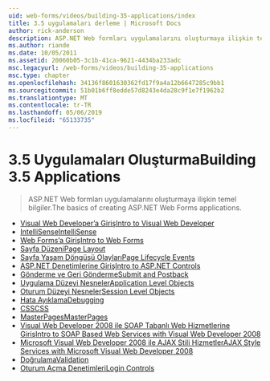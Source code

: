 ```yaml
---
uid: web-forms/videos/building-35-applications/index
title: 3.5 uygulamaları derleme | Microsoft Docs
author: rick-anderson
description: ASP.NET Web formları uygulamalarını oluşturmaya ilişkin temel bilgiler.
ms.author: riande
ms.date: 10/05/2011
ms.assetid: 20060b05-3c1b-41ca-9621-4434ba233adc
msc.legacyurl: /web-forms/videos/building-35-applications
msc.type: chapter
ms.openlocfilehash: 34136f8601630362fd17f9a4a12b6647285c9bb1
ms.sourcegitcommit: 51b01b6ff8edde57d8243e4da28c9f1e7f1962b2
ms.translationtype: MT
ms.contentlocale: tr-TR
ms.lasthandoff: 05/06/2019
ms.locfileid: "65133735"
---
```

# <a name="building-35-applications"></a><span data-ttu-id="a025b-103">3.5 Uygulamaları Oluşturma</span><span class="sxs-lookup"><span data-stu-id="a025b-103">Building 3.5 Applications</span></span>

> <span data-ttu-id="a025b-104">ASP.NET Web formları uygulamalarını oluşturmaya ilişkin temel bilgiler.</span><span class="sxs-lookup"><span data-stu-id="a025b-104">The basics of creating ASP.NET Web Forms applications.</span></span>

- [<span data-ttu-id="a025b-105">Visual Web Developer’a Giriş</span><span class="sxs-lookup"><span data-stu-id="a025b-105">Intro to Visual Web Developer</span></span>](intro-to-visual-web-developer.md)
- [<span data-ttu-id="a025b-106">IntelliSense</span><span class="sxs-lookup"><span data-stu-id="a025b-106">IntelliSense</span></span>](intellisense.md)
- [<span data-ttu-id="a025b-107">Web Forms’a Giriş</span><span class="sxs-lookup"><span data-stu-id="a025b-107">Intro to Web Forms</span></span>](intro-to-web-forms.md)
- [<span data-ttu-id="a025b-108">Sayfa Düzeni</span><span class="sxs-lookup"><span data-stu-id="a025b-108">Page Layout</span></span>](page-layout.md)
- [<span data-ttu-id="a025b-109">Sayfa Yaşam Döngüsü Olayları</span><span class="sxs-lookup"><span data-stu-id="a025b-109">Page Lifecycle Events</span></span>](page-lifecycle-events.md)
- [<span data-ttu-id="a025b-110">ASP.NET Denetimlerine Giriş</span><span class="sxs-lookup"><span data-stu-id="a025b-110">Intro to ASP.NET Controls</span></span>](intro-to-aspnet-controls.md)
- [<span data-ttu-id="a025b-111">Gönderme ve Geri Gönderme</span><span class="sxs-lookup"><span data-stu-id="a025b-111">Submit and Postback</span></span>](submit-and-postback.md)
- [<span data-ttu-id="a025b-112">Uygulama Düzeyi Nesneler</span><span class="sxs-lookup"><span data-stu-id="a025b-112">Application Level Objects</span></span>](application-level-objects.md)
- [<span data-ttu-id="a025b-113">Oturum Düzeyi Nesneler</span><span class="sxs-lookup"><span data-stu-id="a025b-113">Session Level Objects</span></span>](session-level-objects.md)
- [<span data-ttu-id="a025b-114">Hata Ayıklama</span><span class="sxs-lookup"><span data-stu-id="a025b-114">Debugging</span></span>](debugging.md)
- [<span data-ttu-id="a025b-115">CSS</span><span class="sxs-lookup"><span data-stu-id="a025b-115">CSS</span></span>](css.md)
- [<span data-ttu-id="a025b-116">MasterPages</span><span class="sxs-lookup"><span data-stu-id="a025b-116">MasterPages</span></span>](masterpages.md)
- [<span data-ttu-id="a025b-117">Visual Web Developer 2008 ile SOAP Tabanlı Web Hizmetlerine Giriş</span><span class="sxs-lookup"><span data-stu-id="a025b-117">Intro to SOAP Based Web Services with Visual Web Developer 2008</span></span>](an-introduction-to-soap-based-web-services-with-visual-web-developer-2008.md)
- [<span data-ttu-id="a025b-118">Microsoft Visual Web Developer 2008 ile AJAX Stili Hizmetler</span><span class="sxs-lookup"><span data-stu-id="a025b-118">AJAX Style Services with Microsoft Visual Web Developer 2008</span></span>](ajax-style-services-with-microsoft-visual-web-developer-2008.md)
- [<span data-ttu-id="a025b-119">Doğrulama</span><span class="sxs-lookup"><span data-stu-id="a025b-119">Validation</span></span>](validation.md)
- [<span data-ttu-id="a025b-120">Oturum Açma Denetimleri</span><span class="sxs-lookup"><span data-stu-id="a025b-120">Login Controls</span></span>](login-controls.md)
